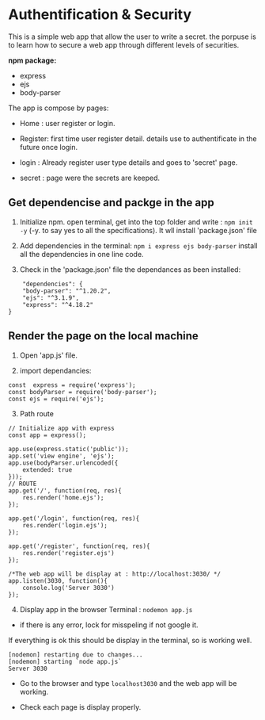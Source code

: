 # Authentification & Security

This is a simple web app that allow the user to write a secret. the porpuse is to learn how to secure a web app through different levels of securities.

**npm package:**
* express
* ejs
* body-parser

The app is compose by pages:
- Home : user register or login.

- Register: first time user register detail. details use to authentificate in the future once login.

- login : Already register user type details and goes to 'secret' page.

- secret : page were the secrets are keeped.

## Get dependencise and packge in the app

1. Initialize npm. open terminal, get into the top folder and write : ```npm init -y``` (-y. to say yes to all the specifications). It wll install 'package.json' file

2. Add dependencies in the terminal:
 ```npm i express ejs body-parser```
install all the dependencies in one line code.

3. Check in the 'package.json' file the dependances as been installed: 
```
    "dependencies": {
    "body-parser": "^1.20.2",
    "ejs": "^3.1.9",
    "express": "^4.18.2"
}
```

## Render the page on the local machine

1. Open 'app.js' file.

2. import dependancies:
```
const  express = require('express');
const bodyParser = require('body-parser');
const ejs = require('ejs');
```
3. Path route

```
// Initialize app with express
const app = express();

app.use(express.static('public'));
app.set('view engine', 'ejs');
app.use(bodyParser.urlencoded({
    extended: true
}));
// ROUTE
app.get('/', function(req, res){
    res.render('home.ejs');
});

app.get('/login', function(req, res){
    res.render('login.ejs');
});

app.get('/register', function(req, res){
    res.render('register.ejs')
});

/*The web app will be display at : http://localhost:3030/ */ 
app.listen(3030, function(){
    console.log('Server 3030')
});
```

4. Display app in the browser
Terminal :
```nodemon app.js```

* if there is any error, lock for misspeling if not google it.

If everything is ok this should be display in the terminal, so is working well.
```
[nodemon] restarting due to changes...   
[nodemon] starting `node app.js`
Server 3030
``` 
- Go to the browser and type ```localhost3030``` and the web app will be working.

- Check each page is display properly.



